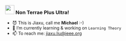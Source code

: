 ### <img src="https://media.giphy.com/media/hvRJCLFzcasrR4ia7z/giphy.gif" width="30px"> Non Terrae Plus Ultra!

<!-- <img width="30%" align="right" alt="Github" src="https://raw.githubusercontent.com/rishab-sharma/rishab-sharma/main/image.svg" /> -->
<!-- 
[![Github](https://img.shields.io/badge/-Github-330c83?style=flat&logo=Github&logoColor=white)](https://github.com/ljxw88)
[![Linkedin](https://img.shields.io/badge/-LinkedIn-330c83?style=flat&logo=Linkedin&logoColor=white)](https://www.linkedin.com/in/jiaxu-liu-a000b619a/) -->
<!-- [![Twitter](https://img.shields.io/badge/-Twitter-330c83?style=flat&logo=Twitter&logoColor=white)](https://twitter.com/rodinc_code) -->
<!-- [![Instagram](https://img.shields.io/badge/-Instagram-330c83?style=flat&labelColor=330c83&logo=instagram&logoColor=white)](https://www.instagram.com/rodin_code/) -->
<!-- [![Gmail](https://img.shields.io/badge/-Gmail-330c83?style=flat&logo=Gmail&logoColor=white)](jiaxu.liu@ieee.com) -->
- 😈 This is Jiaxu, call me **Michael** :-)
- 🔭 I’m currently learning & working on `Learning Theory`
- 📫 To reach me: jiaxu.liu@ieee.org
<!-- - ⚡ Fun fact: Sydney is actually in both Canada and Australia... -->

<!-- ![ljxw88's github stats](https://github-readme-stats.vercel.app/api?username=ljxw88&show_icons=true&theme=solarized-light) -->
